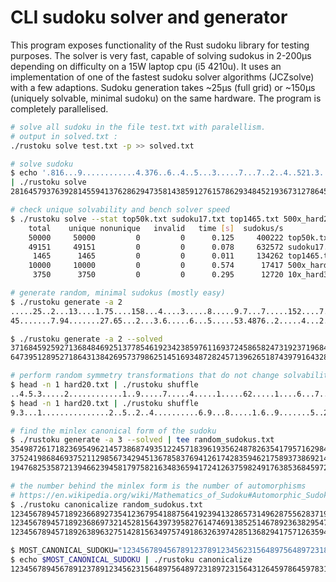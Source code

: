 # CLI sudoku solver and generator

This program exposes functionality of the Rust sudoku library for testing purposes.
The solver is very fast, capable of solving sudokus in 2-200μs depending on difficulty on a 15W laptop cpu (i5 4210u).
It uses an implementation of one of the fastest sudoku solver algorithms (JCZsolve) with a few adaptions.
Sudoku generation takes ~25μs (full grid) or ~150μs (uniquely solvable, minimal sudoku) on the same hardware.
The program is completely parallelised.

```bash
# solve all sudoku in the file test.txt with paralellism.
# output in solved.txt :
./rustoku solve test.txt -p >> solved.txt

```

```bash
# solve sudoku
$ echo '.816...9............4.376..6..4..5...3.....7...7..2..4..521.3............7...481.' \
| ./rustoku solve
281645793763928145594137628629473581438591276157862934845219367312786459976354812

# check unique solvability and bench solver speed
$ ./rustoku solve --stat top50k.txt sudoku17.txt top1465.txt 500x_hard20.txt 10x_hard375.txt
    total    unique nonunique   invalid   time [s]  sudokus/s
    50000     50000         0         0      0.125     400222 top50k.txt
    49151     49151         0         0      0.078     632572 sudoku17.txt
     1465      1465         0         0      0.011     134262 top1465.txt
    10000     10000         0         0      0.574      17417 500x_hard20.txt
     3750      3750         0         0      0.295      12720 10x_hard375.txt

# generate random, minimal sudokus (mostly easy)
$ ./rustoku generate -a 2
.....25..2...13....1.75....158...4....3.....8.....9.7...7.....152....7.....4.8.3.
45.......7.94.......27.65...2...3.6.....6...5.....53.4876..2.....4...2.....9...1.

$ ./rustoku generate -a 2 --solved
371684592592713684846925137785461923423859761169372458658247319237196845914538276
647395128952718643138426957379862514516934872824571396265187439791643285483259761

# perform random symmetry transformations that do not change solvability or difficulty
$ head -n 1 hard20.txt | ./rustoku shuffle
..4.5.3.....2............1..9.....7.....4.....1.....62.....1....6...7.....3...4.5
$ head -n 1 hard20.txt | ./rustoku shuffle
9.3...1...............2..5..2..4..........6.9...8.....1.6..9.......5..2.8......4.

# find the minlex canonical form of the sudoku
$ ./rustoku generate -a 3 --solved | tee random_sudokus.txt
354987261718236954962145738687493512245718396193562487826354179571629843439871625
375241986846937521129856734294513678583769412617428359462175893738692145951384267
194768253587213946623945817975821634836594172412637598249176385368459721751382469

# the number behind the minlex form is the number of automorphisms
# https://en.wikipedia.org/wiki/Mathematics_of_Sudoku#Automorphic_Sudokus
$ ./rustoku canonicalize random_sudokus.txt
123456789457189236689273541236795418875641923941328657314962875562837194798514362 1
123456789457189236869732145281564397395827614746913852514678923638295471972341568 1
123456789457189263896327514281563497574918632639742851368294175712635948945871326 1

$ MOST_CANONICAL_SUDOKU="123456789456789123789123456231564897564897231897231564312645978645978312978312645"
$ echo $MOST_CANONICAL_SUDOKU | ./rustoku canonicalize
123456789456789123789123456231564897564897231897231564312645978645978312978312645 648
```
